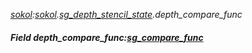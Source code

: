 _[sokol](../../modules/sokol/sokol-module.md):[sokol](../../modules/sokol/sokol-module.md).[sg\_depth\_stencil\_state](../../modules/sokol/sokol-sg_depth_stencil_state.md).depth\_compare\_func_
##### Field depth\_compare\_func:[sg_compare_func](../../modules/sokol/sokol-sg_compare_func.md)
